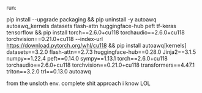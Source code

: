 run:

pip install --upgrade packaging && pip uninstall -y autoawq autoawq_kernels datasets flash-attn huggingface-hub peft tf-keras tensorflow && pip install torch==2.6.0+cu118 torchaudio==2.6.0+cu118 torchvision==0.21.0+cu118 --index-url https://download.pytorch.org/whl/cu118 && pip install autoawq[kernels] datasets==3.2.0 flash-attn==2.7.3 huggingface-hub==0.28.0 Jinja2==3.1.5 numpy==1.22.4 peft==0.14.0 sympy==1.13.1 torch==2.6.0+cu118 torchaudio==2.6.0+cu118 torchvision==0.21.0+cu118 transformers==4.47.1 triton==3.2.0 trl==0.13.0 autoawq

from the unsloth env. complete shit approach i know LOL

